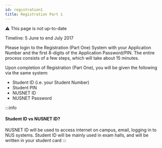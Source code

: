 ```yaml
---
id: registration1
title: Registration Part 1
---
```


:warning: This page is not up-to-date

Timeline: 5 June to end July 2017

Please login to the Registration (Part One) System with your Application Number and the first 8-digits of the Application Password/PIN. The entire process consists of a few steps, which will take about 15 minutes.

Upon completion of Registration (Part One), you will be given the following via the same system:
- Student ID (i.e. your Student Number)
- Student PIN
- NUSNET ID
- NUSNET Password

:::info
#### Student ID vs NUSNET ID?
NUSNET ID will be used to access internet on campus, email, logging in to NUS systems. Student ID will be mainly used in exam halls, and will be written in your student card
:::
